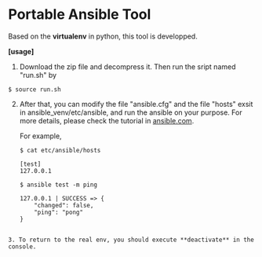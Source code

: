 # Portable Ansible Tool

Based on the **virtualenv** in python, this tool is developped.

**[usage]**

1. Download the zip file and decompress it. Then run the sript named "run.sh" by

```
$ source run.sh
```

2. After that, you can modify the file "ansible.cfg" and the file "hosts" exsit in ansible_venv/etc/ansible, and run the ansible on your purpose. For more details, please check the tutorial in [ansible.com](http://docs.ansible.com/ansible/index.html).

    For example,


    ```
    $ cat etc/ansible/hosts

    [test]
    127.0.0.1

    $ ansible test -m ping

    127.0.0.1 | SUCCESS => {
        "changed": false, 
        "ping": "pong"
    }
```

3. To return to the real env, you should execute **deactivate** in the console.

